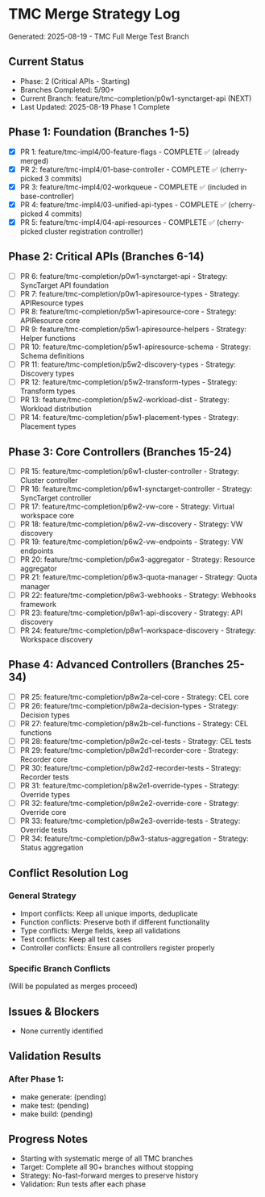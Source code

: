 # TMC Merge Strategy Log
Generated: 2025-08-19 - TMC Full Merge Test Branch

## Current Status
- Phase: 2 (Critical APIs - Starting)
- Branches Completed: 5/90+
- Current Branch: feature/tmc-completion/p0w1-synctarget-api (NEXT)
- Last Updated: 2025-08-19 Phase 1 Complete

## Phase 1: Foundation (Branches 1-5)
- [x] PR 1: feature/tmc-impl4/00-feature-flags - COMPLETE ✅ (already merged)
- [x] PR 2: feature/tmc-impl4/01-base-controller - COMPLETE ✅ (cherry-picked 3 commits)
- [x] PR 3: feature/tmc-impl4/02-workqueue - COMPLETE ✅ (included in base-controller)  
- [x] PR 4: feature/tmc-impl4/03-unified-api-types - COMPLETE ✅ (cherry-picked 4 commits)
- [x] PR 5: feature/tmc-impl4/04-api-resources - COMPLETE ✅ (cherry-picked cluster registration controller)

## Phase 2: Critical APIs (Branches 6-14)
- [ ] PR 6: feature/tmc-completion/p0w1-synctarget-api - Strategy: SyncTarget API foundation
- [ ] PR 7: feature/tmc-completion/p0w1-apiresource-types - Strategy: APIResource types
- [ ] PR 8: feature/tmc-completion/p5w1-apiresource-core - Strategy: APIResource core
- [ ] PR 9: feature/tmc-completion/p5w1-apiresource-helpers - Strategy: Helper functions
- [ ] PR 10: feature/tmc-completion/p5w1-apiresource-schema - Strategy: Schema definitions
- [ ] PR 11: feature/tmc-completion/p5w2-discovery-types - Strategy: Discovery types
- [ ] PR 12: feature/tmc-completion/p5w2-transform-types - Strategy: Transform types
- [ ] PR 13: feature/tmc-completion/p5w2-workload-dist - Strategy: Workload distribution
- [ ] PR 14: feature/tmc-completion/p5w1-placement-types - Strategy: Placement types

## Phase 3: Core Controllers (Branches 15-24)  
- [ ] PR 15: feature/tmc-completion/p6w1-cluster-controller - Strategy: Cluster controller
- [ ] PR 16: feature/tmc-completion/p6w1-synctarget-controller - Strategy: SyncTarget controller
- [ ] PR 17: feature/tmc-completion/p6w2-vw-core - Strategy: Virtual workspace core
- [ ] PR 18: feature/tmc-completion/p6w2-vw-discovery - Strategy: VW discovery
- [ ] PR 19: feature/tmc-completion/p6w2-vw-endpoints - Strategy: VW endpoints
- [ ] PR 20: feature/tmc-completion/p6w3-aggregator - Strategy: Resource aggregator
- [ ] PR 21: feature/tmc-completion/p6w3-quota-manager - Strategy: Quota manager
- [ ] PR 22: feature/tmc-completion/p6w3-webhooks - Strategy: Webhooks framework
- [ ] PR 23: feature/tmc-completion/p8w1-api-discovery - Strategy: API discovery
- [ ] PR 24: feature/tmc-completion/p8w1-workspace-discovery - Strategy: Workspace discovery

## Phase 4: Advanced Controllers (Branches 25-34)
- [ ] PR 25: feature/tmc-completion/p8w2a-cel-core - Strategy: CEL core
- [ ] PR 26: feature/tmc-completion/p8w2a-decision-types - Strategy: Decision types
- [ ] PR 27: feature/tmc-completion/p8w2b-cel-functions - Strategy: CEL functions
- [ ] PR 28: feature/tmc-completion/p8w2c-cel-tests - Strategy: CEL tests
- [ ] PR 29: feature/tmc-completion/p8w2d1-recorder-core - Strategy: Recorder core
- [ ] PR 30: feature/tmc-completion/p8w2d2-recorder-tests - Strategy: Recorder tests
- [ ] PR 31: feature/tmc-completion/p8w2e1-override-types - Strategy: Override types
- [ ] PR 32: feature/tmc-completion/p8w2e2-override-core - Strategy: Override core
- [ ] PR 33: feature/tmc-completion/p8w2e3-override-tests - Strategy: Override tests
- [ ] PR 34: feature/tmc-completion/p8w3-status-aggregation - Strategy: Status aggregation

## Conflict Resolution Log
### General Strategy
- Import conflicts: Keep all unique imports, deduplicate
- Function conflicts: Preserve both if different functionality
- Type conflicts: Merge fields, keep all validations
- Test conflicts: Keep all test cases
- Controller conflicts: Ensure all controllers register properly

### Specific Branch Conflicts
(Will be populated as merges proceed)

## Issues & Blockers
- None currently identified

## Validation Results
### After Phase 1:
- make generate: (pending)
- make test: (pending)
- make build: (pending)

## Progress Notes
- Starting with systematic merge of all TMC branches
- Target: Complete all 90+ branches without stopping
- Strategy: No-fast-forward merges to preserve history
- Validation: Run tests after each phase